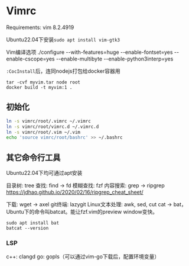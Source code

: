 # Vimrc

Requirements: vim 8.2.4919

Ubuntu22.04下安装`sudo apt install vim-gtk3`

Vim编译选项
./configure --with-features=huge --enable-fontset=yes --enable-cscope=yes --enable-multibyte --enable-python3interp=yes

`:CocInstall`后，连同nodejs打包给docker容器用
```
tar -cvf myvim.tar node root
docker build -t myvim:1 .
```

## 初始化

```sh
ln -s vimrc/root/.vimrc ~/.vimrc
ln -s vimrc/root/vimrc.d ~/.vimrc.d
ln -s vimrc/root/.vim ~/.vim
echo 'source vimrc/root/bashrc' >> ~/.bashrc
```

## 其它命令行工具

Ubuntu22.04下均可通过apt安装

目录树: tree
查找: find -> fd
模糊查找: fzf
内容搜索: grep -> ripgrep
https://jdhao.github.io/2020/02/16/ripgrep_cheat_sheet/

下载: wget -> axel
git终端: lazygit
Linux文本处理: awk, sed, cut
cat -> bat，Ubuntu下的命令叫batcat。能让fzf.vim的preview window变快。
```
sudo apt install bat
batcat --version
```
### LSP
c++: clangd
go: gopls（可以通过vim-go下载后，配置环境变量）
